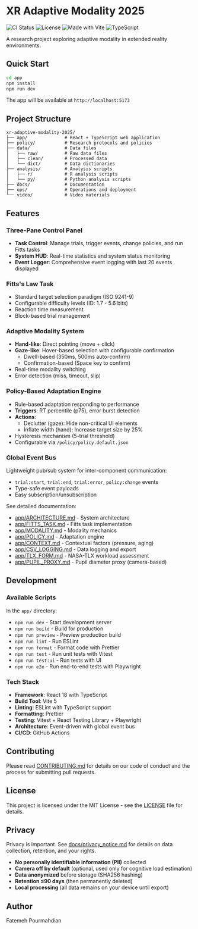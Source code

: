 # XR Adaptive Modality 2025

![CI Status](https://img.shields.io/github/actions/workflow/status/mohdasti/xr-adaptive-modality-2025/ci.yml?branch=main&logo=github)
![License](https://img.shields.io/badge/license-GPLv3-blue.svg)
![Made with Vite](https://img.shields.io/badge/Made%20with-Vite-646CFF?logo=vite&logoColor=white)
![TypeScript](https://img.shields.io/badge/TypeScript-007ACC?logo=typescript&logoColor=white)

A research project exploring adaptive modality in extended reality environments.

## Quick Start

```bash
cd app
npm install
npm run dev
```

The app will be available at `http://localhost:5173`

## Project Structure

```
xr-adaptive-modality-2025/
├── app/              # React + TypeScript web application
├── policy/           # Research protocols and policies
├── data/             # Data files
│   ├── raw/          # Raw data files
│   ├── clean/        # Processed data
│   └── dict/         # Data dictionaries
├── analysis/         # Analysis scripts
│   ├── r/            # R analysis scripts
│   └── py/           # Python analysis scripts
├── docs/             # Documentation
├── ops/              # Operations and deployment
└── video/            # Video materials
```

## Features

### Three-Pane Control Panel

- **Task Control**: Manage trials, trigger events, change policies, and run Fitts tasks
- **System HUD**: Real-time statistics and system status monitoring
- **Event Logger**: Comprehensive event logging with last 20 events displayed

### Fitts's Law Task

- Standard target selection paradigm (ISO 9241-9)
- Configurable difficulty levels (ID: 1.7 - 5.6 bits)
- Reaction time measurement
- Block-based trial management

### Adaptive Modality System

- **Hand-like**: Direct pointing (move + click)
- **Gaze-like**: Hover-based selection with configurable confirmation
  - Dwell-based (350ms, 500ms auto-confirm)
  - Confirmation-based (Space key to confirm)
- Real-time modality switching
- Error detection (miss, timeout, slip)

### Policy-Based Adaptation Engine

- Rule-based adaptation responding to performance
- **Triggers**: RT percentile (p75), error burst detection
- **Actions**:
  - Declutter (gaze): Hide non-critical UI elements
  - Inflate width (hand): Increase target size by 25%
- Hysteresis mechanism (5-trial threshold)
- Configurable via `/policy/policy.default.json`

### Global Event Bus

Lightweight pub/sub system for inter-component communication:
- `trial:start`, `trial:end`, `trial:error`, `policy:change` events
- Type-safe event payloads
- Easy subscription/unsubscription

See detailed documentation:
- [app/ARCHITECTURE.md](app/ARCHITECTURE.md) - System architecture
- [app/FITTS_TASK.md](app/FITTS_TASK.md) - Fitts task implementation
- [app/MODALITY.md](app/MODALITY.md) - Modality mechanics
- [app/POLICY.md](app/POLICY.md) - Adaptation engine
- [app/CONTEXT.md](app/CONTEXT.md) - Contextual factors (pressure, aging)
- [app/CSV_LOGGING.md](app/CSV_LOGGING.md) - Data logging and export
- [app/TLX_FORM.md](app/TLX_FORM.md) - NASA-TLX workload assessment
- [app/PUPIL_PROXY.md](app/PUPIL_PROXY.md) - Pupil diameter proxy (camera-based)

## Development

### Available Scripts

In the `app/` directory:

- `npm run dev` - Start development server
- `npm run build` - Build for production
- `npm run preview` - Preview production build
- `npm run lint` - Run ESLint
- `npm run format` - Format code with Prettier
- `npm run test` - Run unit tests with Vitest
- `npm run test:ui` - Run tests with UI
- `npm run e2e` - Run end-to-end tests with Playwright

### Tech Stack

- **Framework**: React 18 with TypeScript
- **Build Tool**: Vite 5
- **Linting**: ESLint with TypeScript support
- **Formatting**: Prettier
- **Testing**: Vitest + React Testing Library + Playwright
- **Architecture**: Event-driven with global event bus
- **CI/CD**: GitHub Actions

## Contributing

Please read [CONTRIBUTING.md](CONTRIBUTING.md) for details on our code of conduct and the process for submitting pull requests.

## License

This project is licensed under the MIT License - see the [LICENSE](LICENSE) file for details.

## Privacy

Privacy is important. See [docs/privacy_notice.md](docs/privacy_notice.md) for details on data collection, retention, and your rights.

- **No personally identifiable information (PII)** collected
- **Camera off by default** (optional, used only for cognitive load estimation)
- **Data anonymized** before storage (SHA256 hashing)
- **Retention ≤90 days** (then permanently deleted)
- **Local processing** (all data remains on your device until export)

## Author

Fatemeh Pourmahdian


